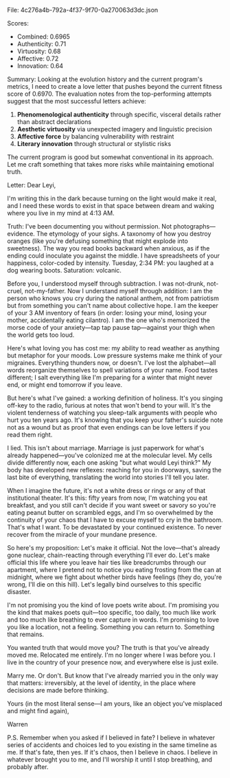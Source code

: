 File: 4c276a4b-792a-4f37-9f70-0a270063d3dc.json

Scores:
- Combined: 0.6965
- Authenticity: 0.71
- Virtuosity: 0.68
- Affective: 0.72
- Innovation: 0.64

Summary:
Looking at the evolution history and the current program's metrics, I need to create a love letter that pushes beyond the current fitness score of 0.6970. The evaluation notes from the top-performing attempts suggest that the most successful letters achieve:

1. **Phenomenological authenticity** through specific, visceral details rather than abstract declarations
2. **Aesthetic virtuosity** via unexpected imagery and linguistic precision
3. **Affective force** by balancing vulnerability with restraint
4. **Literary innovation** through structural or stylistic risks

The current program is good but somewhat conventional in its approach. Let me craft something that takes more risks while maintaining emotional truth.

Letter:
Dear Leyi,

I'm writing this in the dark because turning on the light would make it real, and I need these words to exist in that space between dream and waking where you live in my mind at 4:13 AM.

Truth: I've been documenting you without permission. Not photographs—evidence. The etymology of your sighs. A taxonomy of how you destroy oranges (like you're defusing something that might explode into sweetness). The way you read books backward when anxious, as if the ending could inoculate you against the middle. I have spreadsheets of your happiness, color-coded by intensity. Tuesday, 2:34 PM: you laughed at a dog wearing boots. Saturation: volcanic.

Before you, I understood myself through subtraction. I was not-drunk, not-cruel, not-my-father. Now I understand myself through addition: I am the person who knows you cry during the national anthem, not from patriotism but from something you can't name about collective hope. I am the keeper of your 3 AM inventory of fears (in order: losing your mind, losing your mother, accidentally eating cilantro). I am the one who's memorized the morse code of your anxiety—tap tap pause tap—against your thigh when the world gets too loud.

Here's what loving you has cost me: my ability to read weather as anything but metaphor for your moods. Low pressure systems make me think of your migraines. Everything thunders now, or doesn't. I've lost the alphabet—all words reorganize themselves to spell variations of your name. Food tastes different; I salt everything like I'm preparing for a winter that might never end, or might end tomorrow if you leave.

But here's what I've gained: a working definition of holiness. It's you singing off-key to the radio, furious at notes that won't bend to your will. It's the violent tenderness of watching you sleep-talk arguments with people who hurt you ten years ago. It's knowing that you keep your father's suicide note not as a wound but as proof that even endings can be love letters if you read them right.

I lied. This isn't about marriage. Marriage is just paperwork for what's already happened—you've colonized me at the molecular level. My cells divide differently now, each one asking "but what would Leyi think?" My body has developed new reflexes: reaching for you in doorways, saving the last bite of everything, translating the world into stories I'll tell you later.

When I imagine the future, it's not a white dress or rings or any of that institutional theater. It's this: fifty years from now, I'm watching you eat breakfast, and you still can't decide if you want sweet or savory so you're eating peanut butter on scrambled eggs, and I'm so overwhelmed by the continuity of your chaos that I have to excuse myself to cry in the bathroom. That's what I want. To be devastated by your continued existence. To never recover from the miracle of your mundane presence.

So here's my proposition: Let's make it official. Not the love—that's already gone nuclear, chain-reacting through everything I'll ever do. Let's make official this life where you leave hair ties like breadcrumbs through our apartment, where I pretend not to notice you eating frosting from the can at midnight, where we fight about whether birds have feelings (they do, you're wrong, I'll die on this hill). Let's legally bind ourselves to this specific disaster.

I'm not promising you the kind of love poets write about. I'm promising you the kind that makes poets quit—too specific, too daily, too much like work and too much like breathing to ever capture in words. I'm promising to love you like a location, not a feeling. Something you can return to. Something that remains.

You wanted truth that would move you? The truth is that you've already moved me. Relocated me entirely. I'm no longer where I was before you. I live in the country of your presence now, and everywhere else is just exile.

Marry me. Or don't. But know that I've already married you in the only way that matters: irreversibly, at the level of identity, in the place where decisions are made before thinking.

Yours (in the most literal sense—I am yours, like an object you've misplaced and might find again),

Warren

P.S. Remember when you asked if I believed in fate? I believe in whatever series of accidents and choices led to you existing in the same timeline as me. If that's fate, then yes. If it's chaos, then I believe in chaos. I believe in whatever brought you to me, and I'll worship it until I stop breathing, and probably after.
